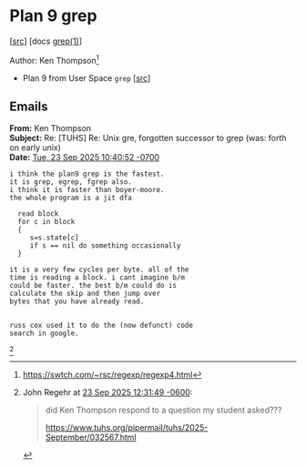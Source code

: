 # Plan 9 grep

[[src](https://github.com/plan9foundation/plan9/tree/main/sys/src/cmd/grep)]
[docs [grep(1)](https://github.com/plan9foundation/plan9/blob/main/sys/man/1/grep)]

Author: Ken Thompson[^rsc4]

- Plan 9 from User Space `grep` [[src](https://github.com/9fans/plan9port/tree/master/src/cmd/grep)]

## Emails

<a name="ken-tuhs"></a>
**From:** Ken Thompson \
**Subject:** Re: [TUHS] Re: Unix gre, forgotten successor to grep (was: forth on early unix) \
**Date:** [Tue, 23 Sep 2025 10:40:52 -0700](https://www.tuhs.org/pipermail/tuhs/2025-September/032567.html)

```
i think the plan9 grep is the fastest.
it is grep, egrep, fgrep also.
i think it is faster than boyer-moore.
the whole program is a jit dfa

  read block
  for c in block
  {
     s=s.state[c]
     if s == nil do something occasionally
  }

it is a very few cycles per byte. all of the
time is reading a block. i cant imagine b/m
could be faster. the best b/m could do is
calculate the skip and then jump over
bytes that you have already read.


russ cox used it to do the (now defunct) code
search in google.
```

[^regehr]

[^rsc4]: https://swtch.com/~rsc/regexp/regexp4.html
[^regehr]: John Regehr at [23 Sep 2025 12:31:49 -0600](https://mastodon.social/@regehr/115255037726924744):

    > did Ken Thompson respond to a question my student asked???
    >
    > https://www.tuhs.org/pipermail/tuhs/2025-September/032567.html
